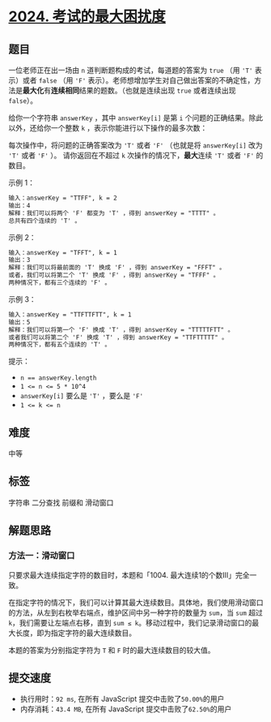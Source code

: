 # [2024. 考试的最大困扰度](https://leetcode-cn.com/problems/maximize-the-confusion-of-an-exam/)

## 题目

一位老师正在出一场由 `n` 道判断题构成的考试，每道题的答案为 `true` （用 `'T'` 表示）或者 `false` （用 `'F'` 表示）。老师想增加学生对自己做出答案的不确定性，方法是**最大化**有**连续相同**结果的题数。（也就是连续出现 `true` 或者连续出现 `false`）。

给你一个字符串 `answerKey` ，其中 `answerKey[i]` 是第 `i` 个问题的正确结果。除此以外，还给你一个整数 `k` ，表示你能进行以下操作的最多次数：

每次操作中，将问题的正确答案改为 `'T'` 或者 `'F'` （也就是将 `answerKey[i]` 改为 `'T'` 或者 `'F'` ）。
请你返回在不超过 `k` 次操作的情况下，**最大**连续 `'T'` 或者 `'F'` 的数目。

示例 1：

```txt
输入：answerKey = "TTFF", k = 2
输出：4
解释：我们可以将两个 'F' 都变为 'T' ，得到 answerKey = "TTTT" 。
总共有四个连续的 'T' 。
```

示例 2：

```txt
输入：answerKey = "TFFT", k = 1
输出：3
解释：我们可以将最前面的 'T' 换成 'F' ，得到 answerKey = "FFFT" 。
或者，我们可以将第二个 'T' 换成 'F' ，得到 answerKey = "TFFF" 。
两种情况下，都有三个连续的 'F' 。
```

示例 3：

```txt
输入：answerKey = "TTFTTFTT", k = 1
输出：5
解释：我们可以将第一个 'F' 换成 'T' ，得到 answerKey = "TTTTTFTT" 。
或者我们可以将第二个 'F' 换成 'T' ，得到 answerKey = "TTFTTTTT" 。
两种情况下，都有五个连续的 'T' 。
```

提示：

- `n == answerKey.length`
- `1 <= n <= 5 * 10^4`
- `answerKey[i]` 要么是 `'T'` ，要么是 `'F'`
- `1 <= k <= n`

## 难度

中等

## 标签

字符串 二分查找 前缀和 滑动窗口

## 解题思路

### 方法一：滑动窗口

只要求最大连续指定字符的数目时，本题和「1004. 最大连续1的个数III」完全一致。

在指定字符的情况下，我们可以计算其最大连续数目。具体地，我们使用滑动窗口的方法，从左到右枚举右端点，维护区间中另一种字符的数量为 `sum`，当 `sum` 超过 `k`，我们需要让左端点右移，直到 `sum ≤ k`。移动过程中，我们记录滑动窗口的最大长度，即为指定字符的最大连续数目。

本题的答案为分别指定字符为 `T` 和 `F` 时的最大连续数目的较大值。

## 提交速度

- 执行用时：`92 ms`, 在所有 JavaScript 提交中击败了`50.00%`的用户
- 内存消耗：`43.4 MB`, 在所有 JavaScript 提交中击败了`62.50%`的用户
